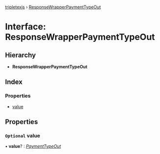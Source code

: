 [tripletexjs](../README.md) › [ResponseWrapperPaymentTypeOut](responsewrapperpaymenttypeout.md)

# Interface: ResponseWrapperPaymentTypeOut

## Hierarchy

* **ResponseWrapperPaymentTypeOut**

## Index

### Properties

* [value](responsewrapperpaymenttypeout.md#optional-value)

## Properties

### `Optional` value

• **value**? : *[PaymentTypeOut](paymenttypeout.md)*
